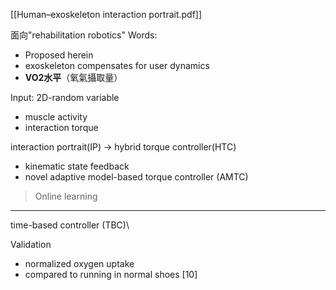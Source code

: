 [[Human–exoskeleton interaction portrait.pdf]]

面向"rehabilitation robotics"
Words:
- Proposed herein
- exoskeleton compensates for user dynamics
- **VO2水平**（氧氣攝取量）

Input: 2D-random variable
- muscle activity
- interaction torque

interaction portrait(IP) -> hybrid torque controller(HTC)
- kinematic state feedback
- novel adaptive model-based torque controller (AMTC)

> Online learning

---
time-based controller (TBC)\

Validation
- normalized oxygen uptake
- compared to running in normal shoes [10]
